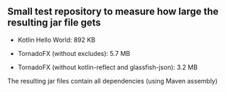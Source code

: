 Small test repository to measure how large the resulting jar file gets
-----------------------------------------------------------

* Kotlin Hello World: 892 KB

* TornadoFX (without excludes): 5.7 MB

* TornadoFX (without kotlin-reflect and glassfish-json): 3.2 MB


The resulting jar files contain all dependencies (using Maven assembly)
